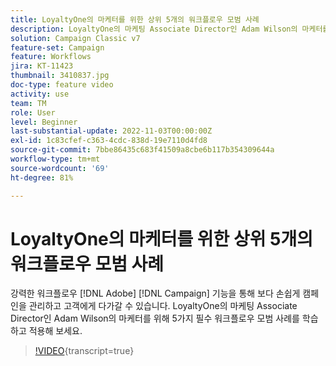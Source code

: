 ```yaml
---
title: LoyaltyOne의 마케터를 위한 상위 5개의 워크플로우 모범 사례
description: LoyaltyOne의 마케팅 Associate Director인 Adam Wilson의 마케터를 위해 5가지 필수 워크플로우 모범 사례를 학습하고 적용해 보세요.
solution: Campaign Classic v7
feature-set: Campaign
feature: Workflows
jira: KT-11423
thumbnail: 3410837.jpg
doc-type: feature video
activity: use
team: TM
role: User
level: Beginner
last-substantial-update: 2022-11-03T00:00:00Z
exl-id: 1c83cfef-c363-4cdc-838d-19e7110d4fd8
source-git-commit: 7bbe86435c683f41509a8cbe6b117b354309644a
workflow-type: tm+mt
source-wordcount: '69'
ht-degree: 81%

---
```


# LoyaltyOne의 마케터를 위한 상위 5개의 워크플로우 모범 사례

강력한 워크플로우 [!DNL Adobe] [!DNL Campaign] 기능을 통해 보다 손쉽게 캠페인을 관리하고 고객에게 다가갈 수 있습니다. LoyaltyOne의 마케팅 Associate Director인 Adam Wilson의 마케터를 위해 5가지 필수 워크플로우 모범 사례를 학습하고 적용해 보세요.

>[!VIDEO](https://video.tv.adobe.com/v/3410837?quality=12&learn=on){transcript=true}
